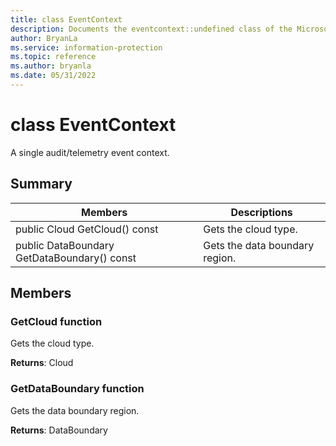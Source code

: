 ```yaml
---
title: class EventContext 
description: Documents the eventcontext::undefined class of the Microsoft Information Protection (MIP) SDK.
author: BryanLa
ms.service: information-protection
ms.topic: reference
ms.author: bryanla
ms.date: 05/31/2022
---
```


# class EventContext 
A single audit/telemetry event context.
  
## Summary
 Members                        | Descriptions                                
--------------------------------|---------------------------------------------
public Cloud GetCloud() const  |  Gets the cloud type.
public DataBoundary GetDataBoundary() const  |  Gets the data boundary region.
  
## Members
  
### GetCloud function
Gets the cloud type.

  
**Returns**: Cloud
  
### GetDataBoundary function
Gets the data boundary region.

  
**Returns**: DataBoundary